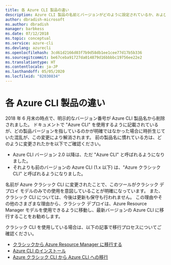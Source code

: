 ```yaml
---
title: 各 Azure CLI 製品の違い
description: Azure CLI 製品の名前とバージョンがどのように設定されているか、およびそのアップグレード方法について説明します。
author: dbradish-microsoft
ms.author: dbradish
manager: barbkess
ms.date: 07/12/2018
ms.topic: conceptual
ms.service: azure-cli
ms.devlang: azurecli
ms.openlocfilehash: 3cd61d2166d03f7b9d58db1ee1cee77d17b5b336
ms.sourcegitcommit: be67ceba91727da014879d16bbbbc19756ee22e2
ms.translationtype: HT
ms.contentlocale: ja-JP
ms.lasthandoff: 05/05/2020
ms.locfileid: "82030834"
---
```

# <a name="differences-between-azure-cli-products"></a>各 Azure CLI 製品の違い

2018 年 6 月末の時点で、明示的なバージョン番号が Azure CLI 製品名から削除されました。 ドキュメントで "Azure CLI" を使用するように記載されているが、どの製品バージョンを指しているのかが明確ではなかった場合に時折生じていた混乱が、この変更により解消されます。 前の製品名に慣れている方は、どのように変更されたかを以下でご確認ください。

* Azure CLI バージョン 2.0 以降は、ただ "Azure CLI" と呼ばれるようになりました。
* それよりも前のバージョンの Azure CLI (1.x 以下) は、"Azure クラシック CLI" と呼ばれるようになりました。

名前が Azure クラシック CLI に変更されたことで、このツールがクラシック デプロイ モデルのみでの使用を意図していることが明確になっています。 また、クラシック CLI については、今後は更新も保守も行われません。 この理由やその他のさまざまな理由から、クラシック デプロイは、Azure Resource Manager モデルを使用できるように移動し、最新バージョンの Azure CLI に移行することをお勧めします。

クラシック CLI を使用している場合は、以下の記事で移行プロセスについてご確認ください。

* [クラシックから Azure Resource Manager に移行する](/azure/virtual-machines/linux/migration-classic-resource-manager-overview)
* [Azure CLI のインストール](install-azure-cli.md)
* [Azure クラシック CLI から Azure CLI への移行](https://github.com/Azure/azure-cli/blob/dev/doc/classic_cli_migration.md)
